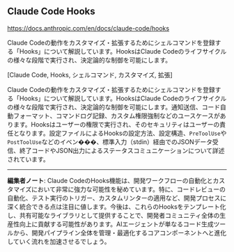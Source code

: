 ## Claude Code Hooks

https://docs.anthropic.com/en/docs/claude-code/hooks

Claude Codeの動作をカスタマイズ・拡張するためにシェルコマンドを登録する「Hooks」について解説しています。HooksはClaude Codeのライフサイクルの様々な段階で実行され、決定論的な制御を可能にします。

[Claude Code, Hooks, シェルコマンド, カスタマイズ, 拡張]

Claude Codeの動作をカスタマイズ・拡張するためにシェルコマンドを登録する「Hooks」について解説しています。HooksはClaude Codeのライフサイクルの様々な段階で実行され、決定論的な制御を可能にします。通知送信、コード自動フォーマット、コマンドログ記録、カスタム権限強制などのユースケースがあります。Hooksはユーザーの権限で実行され、そのセキュリティはユーザーの責任となります。設定ファイルによるHooksの設定方法、設定構造、`PreToolUse`や`PostToolUse`などのイベン���、標準入力（stdin）経由でのJSONデータ受信、終了コードやJSON出力によるステータスコミュニケーションについて詳述されています。

---

**編集者ノート**: Claude CodeのHooks機能は、開発ワークフローの自動化とカスタマイズにおいて非常に強力な可能性を秘めています。特に、コードレビューの自動化、テスト実行のトリガー、カスタムリンターの適用など、開発プロセスに深く統合できる点は注目に値します。今後は、これらのHooksをテンプレート化し、共有可能なライブラリとして提供することで、開発者コミュニティ全体の生産性向上に貢献する可能性があります。AIエージェントが単なるコード生成ツールから、開発パイプライン全体を管理・最適化するコアコンポーネントへと進化していく流れを加速させるでしょう。
